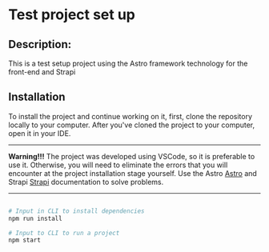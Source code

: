 # Test project set up
  ## Description:
  This is a test setup project using the Astro framework technology for the front-end and Strapi

  ## Installation
  To install the project and continue working on it, first, clone the repository locally to your computer. 
  After you've cloned the project to your computer, open it in your IDE.
  ____
  **Warning!!!** The project was developed using VSCode, so it is preferable to use it. Otherwise, you will need to eliminate the errors that you will encounter at the project installation stage yourself. Use the Astro [Astro](https://astro.build/) and Strapi [Strapi](https://strapi.io/) documentation to solve problems.
  ____
  ```python

  # Input in CLI to install dependencies
  npm run install
  
  # Input to CLI to run a project 
  npm start

  ```
  
  
